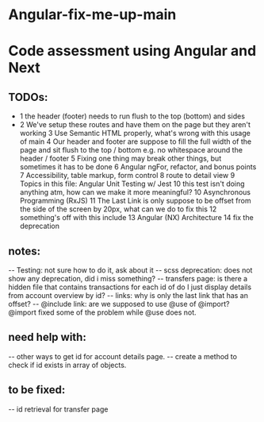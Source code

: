 # Angular-fix-me-up-main
 # Code assessment using Angular and Next

 ## TODOs:
 - 1 the header (footer) needs to run flush to the top (bottom) and sides
 - 2 We've setup these routes and have them on the page but they aren't working
 3 Use Semantic HTML properly, what's wrong with this usage of main
 4 Our header and footer are suppose to fill the full width of the page and sit flush to the top / bottom e.g. no whitespace around the header / footer
 5 Fixing one thing may break other things, but sometimes it has to be done
 6 Angular ngFor, refactor, and bonus points
 7 Accessibility, table markup, form control
 8 route to detail view
 9 Topics in this file: Angular Unit Testing w/ Jest
 10 this test isn't doing anything atm, how can we make it more meaningful?
 10 Asynchronous Programming (RxJS)
 11 The Last Link is only suppose to be offset from the side of the screen by 20px, what can we do to fix this
 12 something's off with this include
 13 Angular (NX) Architecture
 14 fix the deprecation

 ## notes:
 -- Testing: not sure how to do it, ask about it
 -- scss deprecation: does not show any deprecation, did i miss something?
 -- transfers page: is there a hidden file that contains transactions for each id of do I just display details from account overview by id?
 -- links: why is  only the  last link that has an offset?
 -- @include link: are we supposed to use @use of @import? @import fixed some of the problem while @use does not.
 
 ## need help with:
 -- other ways to get id for account details page.
 -- create a method to check if id exists in array of objects.

 ## to be fixed:
 -- id retrieval for transfer page
